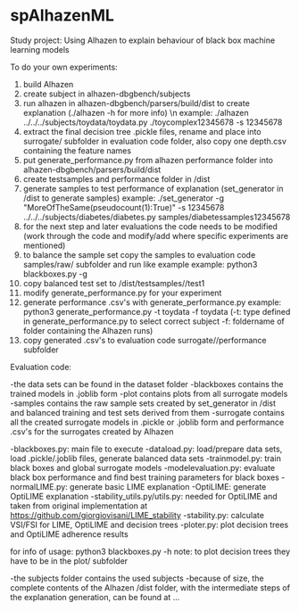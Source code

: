 # spAlhazenML
Study project: Using Alhazen to explain  behaviour of black box machine learning models

To do your own experiments:

1) build Alhazen
2) create subject in alhazen-dbgbench/subjects
3) run alhazen in alhazen-dbgbench/parsers/build/dist to create explanation (./alhazen -h for more info)
\n example: ./alhazen ../../../subjects/toydata/toydata.py ./toycomplex12345678 -s 12345678
4) extract the final decision tree .pickle files, rename and place into surrogate/<name> subfolder in evaluation code folder, also copy one depth.csv containing the feature names
5) put generate_performance.py from alhazen performance folder into  alhazen-dbgbench/parsers/build/dist
6) create testsamples and performance folder in /dist
7) generate samples to test performance of explanation (set_generator in /dist to generate samples)
example: ./set_generator -g "MoreOfTheSame(pseudocount(1):True)" -s 12345678 ../../../subjects/diabetes/diabetes.py samples/diabetessamples12345678
8) for the next step and later evaluations the code needs to be modified (work through the code and modify/add where specific experiments are mentioned)
9) to balance the sample set copy the samples to evaluation code samples/raw/<set> subfolder and run like example
example: python3 blackboxes.py -g <set>
10) copy balanced test set to /dist/testsamples/<set>/test1
11) modify generate_performance.py for your experiment
12) generate performance .csv's with generate_performance.py
example: python3 generate_performance.py -t toydata -f toydata (-t: type defined in generate_performance.py to select correct subject -f: foldername of folder containing the Alhazen runs)
13) copy generated .csv's to evaluation code surrogate/<name>/performance subfolder

Evaluation code:

-the data sets can be found in the dataset folder
-blackboxes contains the trained models in .joblib form
-plot contains plots from all surrogate models
-samples contains the raw sample sets created by set_generator in /dist and balanced training and test sets derived from them
-surrogate contains all the created surrogate models in .pickle or .joblib form and performance .csv's for the surrogates created by Alhazen

-blackboxes.py: main file to execute
-dataload.py: load/prepare data sets, load .pickle/.joblib files, generate balanced data sets
-trainmodel.py: train black boxes and global surrogate models
-modelevaluation.py: evaluate black box performance and find best training parameters for black boxes
-normalLIME.py: generate basic LIME explanation
-OptiLIME: generate OptiLIME explanation
-stability_utils.py/utils.py: needed for OptiLIME and taken from original implementation at https://github.com/giorgiovisani/LIME_stability
-stability.py: calculate VSI/FSI for LIME, OptiLIME and decision trees
-ploter.py: plot decision trees and OptiLIME adherence results

for info of usage: python3 blackboxes.py -h
note: to plot decision trees they have to be in the plot/ subfolder

-the subjects folder contains the used subjects
-because of size, the complete contents of the Alhazen /dist folder, with the intermediate steps of the explanation generation, can be found at ...